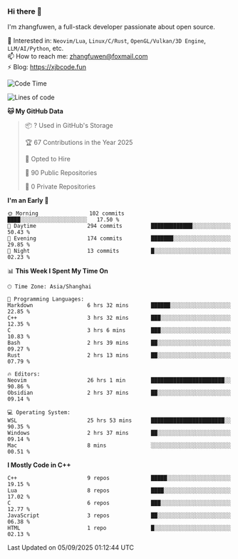 ### Hi there 👋

I'm zhangfuwen, a full-stack developer passionate about open source.

🌱 Interested in: `Neovim/Lua`, `Linux/C/Rust`, `OpenGL/Vulkan/3D Engine`, `LLM/AI/Python`, etc.  
📫 How to reach me: zhangfuwen@foxmail.com  
⚡ Blog: https://xjbcode.fun 

<!--START_SECTION:waka-->
![Code Time](http://img.shields.io/badge/Code%20Time-20%20hrs%2011%20mins-blue)

![Lines of code](https://img.shields.io/badge/From%20Hello%20World%20I%27ve%20Written-65.2%20thousand%20lines%20of%20code-blue)

**🐱 My GitHub Data** 

> 📦 ? Used in GitHub's Storage 
 > 
> 🏆 67 Contributions in the Year 2025
 > 
> 💼 Opted to Hire
 > 
> 📜 90 Public Repositories 
 > 
> 🔑 0 Private Repositories 
 > 
**I'm an Early 🐤** 

```text
🌞 Morning                102 commits         ████░░░░░░░░░░░░░░░░░░░░░   17.50 % 
🌆 Daytime                294 commits         █████████████░░░░░░░░░░░░   50.43 % 
🌃 Evening                174 commits         ███████░░░░░░░░░░░░░░░░░░   29.85 % 
🌙 Night                  13 commits          █░░░░░░░░░░░░░░░░░░░░░░░░   02.23 % 
```


📊 **This Week I Spent My Time On** 

```text
🕑︎ Time Zone: Asia/Shanghai

💬 Programming Languages: 
Markdown                 6 hrs 32 mins       ██████░░░░░░░░░░░░░░░░░░░   22.85 % 
C++                      3 hrs 32 mins       ███░░░░░░░░░░░░░░░░░░░░░░   12.35 % 
C                        3 hrs 6 mins        ███░░░░░░░░░░░░░░░░░░░░░░   10.83 % 
Bash                     2 hrs 39 mins       ██░░░░░░░░░░░░░░░░░░░░░░░   09.27 % 
Rust                     2 hrs 13 mins       ██░░░░░░░░░░░░░░░░░░░░░░░   07.79 % 

🔥 Editors: 
Neovim                   26 hrs 1 min        ███████████████████████░░   90.86 % 
Obsidian                 2 hrs 37 mins       ██░░░░░░░░░░░░░░░░░░░░░░░   09.14 % 

💻 Operating System: 
WSL                      25 hrs 53 mins      ███████████████████████░░   90.35 % 
Windows                  2 hrs 37 mins       ██░░░░░░░░░░░░░░░░░░░░░░░   09.14 % 
Mac                      8 mins              ░░░░░░░░░░░░░░░░░░░░░░░░░   00.51 % 
```

**I Mostly Code in C++** 

```text
C++                      9 repos             █████░░░░░░░░░░░░░░░░░░░░   19.15 % 
Lua                      8 repos             ████░░░░░░░░░░░░░░░░░░░░░   17.02 % 
C                        6 repos             ███░░░░░░░░░░░░░░░░░░░░░░   12.77 % 
JavaScript               3 repos             ██░░░░░░░░░░░░░░░░░░░░░░░   06.38 % 
HTML                     1 repo              █░░░░░░░░░░░░░░░░░░░░░░░░   02.13 % 
```




 Last Updated on 05/09/2025 01:12:44 UTC
<!--END_SECTION:waka-->
